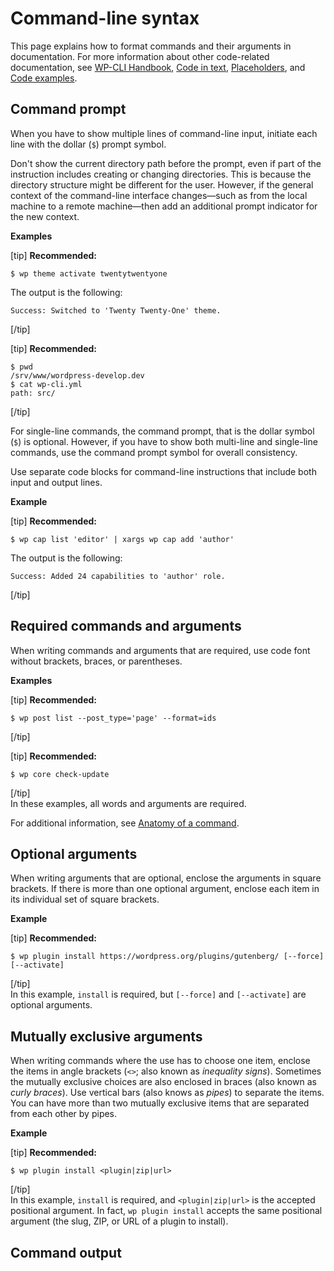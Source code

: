 # Command-line syntax

This page explains how to format commands and their arguments in documentation. For more information about other code-related documentation, see [WP-CLI Handbook](https://make.wordpress.org/cli/handbook/), [Code in text](), [Placeholders](), and [Code examples]().

## Command prompt

When you have to show multiple lines of command-line input, initiate each line with the dollar (`$`) prompt symbol.

Don't show the current directory path before the prompt, even if part of the instruction includes creating or changing directories. This is because the directory structure might be different for the user. However, if the general context of the command-line interface changes—such as from the local machine to a remote machine—then add an additional prompt indicator for the new context.

**Examples**  

[tip] **Recommended:**  
```shell
$ wp theme activate twentytwentyone
```  
The output is the following:

```
Success: Switched to 'Twenty Twenty-One' theme.
```  
[/tip]  

[tip] **Recommended:**  
```shell
$ pwd
/srv/www/wordpress-develop.dev
$ cat wp-cli.yml
path: src/
```  
[/tip]  

For single-line commands, the command prompt, that is the dollar symbol (`$`) is optional. However, if you have to show both multi-line and single-line commands, use the command prompt symbol for overall consistency.

Use separate code blocks for command-line instructions that include both input and output lines.

**Example**  

[tip] **Recommended:**  
```shell
$ wp cap list 'editor' | xargs wp cap add 'author'
```  
The output is the following:

```
Success: Added 24 capabilities to 'author' role.
```  
[/tip]  

## Required commands and arguments

When writing commands and arguments that are required, use code font without brackets, braces, or parentheses.

**Examples**  

[tip] **Recommended:**  
```shell
$ wp post list --post_type='page' --format=ids
```  
[/tip]  

[tip] **Recommended:**  
```shell
$ wp core check-update
```  
[/tip]  
In these examples, all words and arguments are required.

For additional information, see [Anatomy of a command](https://make.wordpress.org/cli/handbook/guides/commands-cookbook/#anatomy-of-a-command).

## Optional arguments

When writing arguments that are optional, enclose the arguments in square brackets. If there is more than one optional argument, enclose each item in its individual set of square brackets.

**Example**  

[tip] **Recommended:**  
```shell
$ wp plugin install https://wordpress.org/plugins/gutenberg/ [--force] [--activate]
```  
[/tip]  
In this example, `install` is required, but `[--force]` and `[--activate]` are optional arguments.

## Mutually exclusive arguments

When writing commands where the use has to choose one item, enclose the items in angle brackets (`<>`; also known as *inequality signs*). Sometimes the mutually exclusive choices are also enclosed in braces (also known as *curly braces*). Use vertical bars (also knows as *pipes*) to separate the items. You can have more than two mutually exclusive items that are separated from each other by pipes.

**Example**  

[tip] **Recommended:**  
```shell
$ wp plugin install <plugin|zip|url>
```  
[/tip]  
In this example, `install` is required, and `<plugin|zip|url>` is the accepted positional argument. In fact, `wp plugin install` accepts the same positional argument (the slug, ZIP, or URL of a plugin to install).

## Command output

